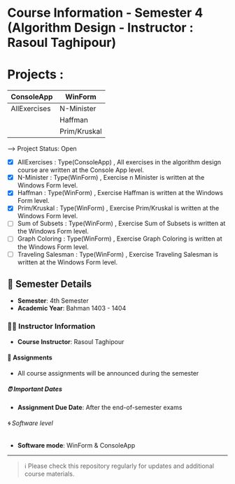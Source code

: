 # Course Information - Semester 4 (Algorithm Design - Instructor : Rasoul Taghipour)

# Projects :

| ConsoleApp  |  WinForm   |
|-------------|------------|
| AllExercises| N-Minister |
|             |  Haffman   |
|             |Prim/Kruskal|

--> Project Status: Open  

  - [x] AllExercises : Type(ConsoleApp) , All exercises in the algorithm design course are written at the Console App level.
  - [x] N-Minister   : Type(WinForm)    , Exercise n Minister is written at the Windows Form level.
  - [x] Haffman      : Type(WinForm)    , Exercise Haffman is written at the Windows Form level.
  - [x] Prim/Kruskal : Type(WinForm)    , Exercise Prim/Kruskal is written at the Windows Form level.
  - [ ] Sum of Subsets   : Type(WinForm)    , Exercise Sum of Subsets is written at the Windows Form level.
  - [ ] Graph Coloring     : Type(WinForm)    , Exercise Graph Coloring is written at the Windows Form level.
  - [ ] Traveling Salesman : Type(WinForm)    , Exercise Traveling Salesman is written at the Windows Form level.

## 📅 Semester Details
- **Semester**: 4th Semester
- **Academic Year**: Bahman 1403 - 1404

### 👨‍🏫 Instructor Information
- **Course Instructor**: Rasoul Taghipour

#### 📝 Assignments
- All course assignments will be announced during the semester

##### ⏰ Important Dates
- **Assignment Due Date**: After the end-of-semester exams

###### 🌀 Software level
- **Software mode**: WinForm & ConsoleApp

---

> ℹ️ Please check this repository regularly for updates and additional course materials.
